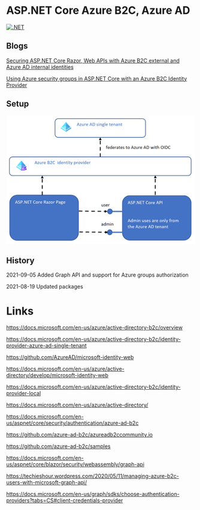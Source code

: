# ASP.NET Core Azure B2C, Azure AD

[![.NET](https://github.com/damienbod/azureb2c-fed-azuread/workflows/.NET/badge.svg)](https://github.com/damienbod/azureb2c-fed-azuread/actions?query=workflow%3A.NET) 

## Blogs

[Securing ASP.NET Core Razor, Web APIs with Azure B2C external and Azure AD internal identities](https://damienbod.com/2021/07/26/securing-asp-net-core-razor-pages-web-apis-with-azure-b2c-external-and-azure-ad-internal-identities/
)


[Using Azure security groups in ASP.NET Core with an Azure B2C Identity Provider]()

## Setup 

![setup](AzureB2CAzureAD_01.png)

## History

2021-09-05 Added Graph API and support for Azure groups authorization

2021-08-19 Updated packages

# Links

https://docs.microsoft.com/en-us/azure/active-directory-b2c/overview

https://docs.microsoft.com/en-us/azure/active-directory-b2c/identity-provider-azure-ad-single-tenant

https://github.com/AzureAD/microsoft-identity-web

https://docs.microsoft.com/en-us/azure/active-directory/develop/microsoft-identity-web

https://docs.microsoft.com/en-us/azure/active-directory-b2c/identity-provider-local

https://docs.microsoft.com/en-us/azure/active-directory/

https://docs.microsoft.com/en-us/aspnet/core/security/authentication/azure-ad-b2c

https://github.com/azure-ad-b2c/azureadb2ccommunity.io

https://github.com/azure-ad-b2c/samples

https://docs.microsoft.com/en-us/aspnet/core/blazor/security/webassembly/graph-api

https://techieshour.wordpress.com/2020/05/11/managing-azure-b2c-users-with-microsoft-graph-api/

https://docs.microsoft.com/en-us/graph/sdks/choose-authentication-providers?tabs=CS#client-credentials-provider
